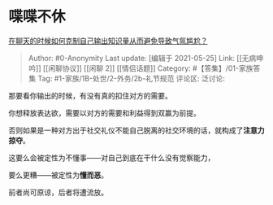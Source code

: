 # 喋喋不休
[在聊天的时候如何克制自己输出知识量从而避免导致气氛尴尬？](https://www.zhihu.com/question/403900555/answer/1320905061)

> Author: #0-Anonymity
> Last update: [编辑于 2021-05-25]
> Link: [[无病呻吟]] [[闲聊协议]] [[闲聊 2]] [[情侣话题]]
> Category: #【答集】/01-家族答集
> Tag:  #1-家族/1B-处世/2-外务/2b-礼节规范
> 评论区:
> 泛讨论:

那要看你输出的时候，有没有真的扣住对方的需要。

你想释放表达欲，需要以对方的需要和利益得到双赢为前提。

否则如果是一种对方出于社交礼仪不能自己脱离的社交环境的话，就构成了**注意力掠夺**。

这要么会被定性为不懂事——对自己到底在干什么没有觉察能力，

要么更糟——被定性为**懂而恶**。

前者尚可原谅，后者将遭流放。
